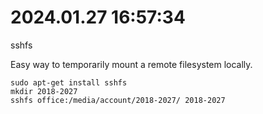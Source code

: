 # 2024.01.27 16:57:34 

sshfs

Easy way to temporarily mount a remote filesystem locally.

```
sudo apt-get install sshfs
mkdir 2018-2027
sshfs office:/media/account/2018-2027/ 2018-2027
```
